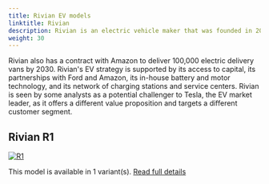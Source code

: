 ```yaml
---
title: Rivian EV models
linktitle: Rivian
description: Rivian is an electric vehicle maker that was founded in 2009 by RJ Scaringe. Rivian's EV strategy is to focus on producing premium electric trucks and SUVs that can handle off-road adventures and everyday driving. Rivian's first products are the R1T pickup truck and the R1S SUV, which have a range of up to 400 miles and can accelerate from 0 to 60 mph in about 3 seconds. 
weight: 30
---
```

Rivian also has a contract with Amazon to deliver 100,000 electric delivery vans by 2030. Rivian's EV strategy is supported by its access to capital, its partnerships with Ford and Amazon, its in-house battery and motor technology, and its network of charging stations and service centers. Rivian is seen by some analysts as a potential challenger to Tesla, the EV market leader, as it offers a different value proposition and targets a different customer segment.


## Rivian R1

[![R1](https://media.evkx.net/multimedia/models/rivian/r1/r1s_quad-motor_awd/main_1_st.jpg)](r1)

This model is available in 1 variant(s). 
[Read full details](r1/)

